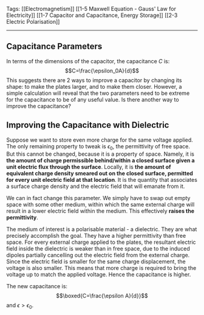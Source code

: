 Tags: [[Electromagnetism]] [[1-5 Maxwell Equation - Gauss' Law for Electricity]] [[1-7 Capacitor and Capacitance, Energy Storage]] [[2-3 Electric Polarisation]] 
___
## Capacitance Parameters
In terms of the dimensions of the capacitor, the capacitance $C$ is:
$$C=\frac{\epsilon_0A}{d}$$
This suggests there are 2 ways to improve a capacitor by changing its shape: to make the plates larger, and to make them closer. However, a simple calculation will reveal that the two parameters need to be extreme for the capacitance to be of any useful value. Is there another way to improve the capacitance? 
## Improving the Capacitance with Dielectric
Suppose we want to store even more charge for the same voltage applied. The only remaining property to tweak is $\epsilon_0$, the permittivity of free space. But this cannot be changed, because it is a property of space. Namely, it is **the amount of charge permissible behind/within a closed surface given a unit electric flux through the surface**. Locally, it is **the amount of equivalent charge density smeared out on the closed surface, permitted for every unit electric field at that location**. It is the quantity that associates a surface charge density and the electric field that will emanate from it. 

We can in fact change this parameter. We simply have to swap out empty space with some other medium, within which the same external charge will result in a lower electric field within the medium. This effectively **raises the permittivity**. 

The medium of interest is a polarisable material - a dielectric. They are what precisely accomplish the goal. They have a higher permittivity than free space. For every external charge applied to the plates, the resultant electric field inside the dielectric is weaker than in free space, due to the induced dipoles partially cancelling out the electric field from the external charge. Since the electric field is smaller for the same charge displacement, the voltage is also smaller. This means that more charge is required to bring the voltage up to match the applied voltage. Hence the capacitance is higher.

The new capacitance is:
$$\boxed{C=\frac{\epsilon A}{d}}$$
and $\epsilon>\epsilon_0$. 
